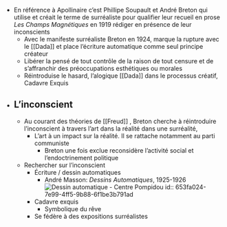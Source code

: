- En référence à Apollinaire c’est Phillipe Soupault et André Breton qui utilise et créait le terme de surréaliste pour qualifier leur recueil en prose *Les Champs Magnétiques* en 1919 rédiger en présence de leur inconscients
	- Avec le manifeste surréaliste Breton en 1924, marque la rupture avec le [[Dada]] et place l’écriture automatique comme seul principe créateur
	- Libérer la pensé de tout contrôle de la raison de tout censure et de s’affranchir des préoccupations esthétiques ou morales
	- Réintroduise le hasard, l’alogique [[Dada]] dans le processus créatif, Cadavre Exquis
- ## L’inconscient
	- Au courant des théories de [[Freud]] , Breton cherche à réintroduire l’inconscient à travers l’art dans la réalité dans une surréalité,
		- L’art à un impact sur la réalité. Il se rattache notamment au parti communiste
			- Breton une fois exclue reconsidère l’activité social et l’endoctrinement politique
	- Rechercher sur l’inconscient
		- Écriture / dessin automatiques
			- André Masson: *Dessins Automatiques*, 1925-1926 ![Dessin automatique - Centre Pompidou](https://www.centrepompidou.fr/media/picture/4d/a2/4da2ec0c5771f6bcaef9e7d43376f3a0/thumb_large.jpg)
			  id:: 653fa024-7e99-4ff5-9b88-6f1be3b791ad
		- Cadavre exquis
			- Symbolique du rêve
		- Se fédère à des expositions surréalistes